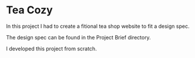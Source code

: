 # Tea Cozy

In this project I had to create a fitional tea shop website to fit a design spec.

The design spec can be found in the Project Brief directory.

I developed this project from scratch.